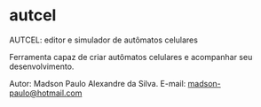 # autcel
AUTCEL: editor e simulador de autômatos celulares

Ferramenta capaz de criar autômatos celulares e acompanhar seu desenvolvimento.

Autor: Madson Paulo Alexandre da Silva.
E-mail: madson-paulo@hotmail.com
